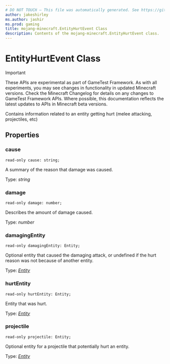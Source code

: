```yaml
---
# DO NOT TOUCH — This file was automatically generated. See https://github.com/Mojang/MinecraftScriptingApiDocsGenerator to modify descriptions, examples, etc.
author: jakeshirley
ms.author: jashir
ms.prod: gaming
title: mojang-minecraft.EntityHurtEvent Class
description: Contents of the mojang-minecraft.EntityHurtEvent class.
---
```

# EntityHurtEvent Class
>[!IMPORTANT]
>These APIs are experimental as part of GameTest Framework. As with all experiments, you may see changes in functionality in updated Minecraft versions. Check the Minecraft Changelog for details on any changes to GameTest Framework APIs. Where possible, this documentation reflects the latest updates to APIs in Minecraft beta versions.

Contains information related to an entity getting hurt (melee attacking, projectiles, etc)

## Properties
### **cause**
`read-only cause: string;`

A summary of the reason that damage was caused.

Type: *string*


### **damage**
`read-only damage: number;`

Describes the amount of damage caused.

Type: *number*


### **damagingEntity**
`read-only damagingEntity: Entity;`

Optional entity that caused the damaging attack, or undefined if the hurt reason was not because of another entity.

Type: [*Entity*](Entity.md)


### **hurtEntity**
`read-only hurtEntity: Entity;`

Entity that was hurt.

Type: [*Entity*](Entity.md)


### **projectile**
`read-only projectile: Entity;`

Optional entity for a projectile that potentially hurt an entity.

Type: [*Entity*](Entity.md)


